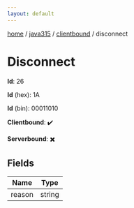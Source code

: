 ```yaml
---
layout: default
---
```


[home](/)  /  [java315](/protocol/java315)  /  [clientbound](/protocol/java315/clientbound)  /  disconnect

# Disconnect

**Id**: 26

**Id** (hex): 1A

**Id** (bin): 00011010

**Clientbound**: ✔️

**Serverbound**: ✖️

## Fields

Name | Type
---|---
reason | string

